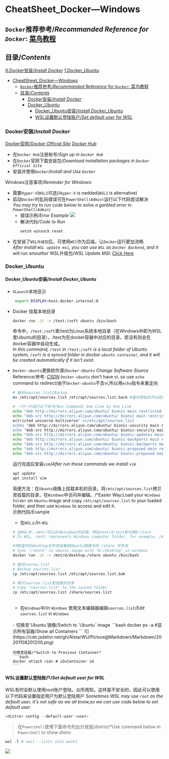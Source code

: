 # CheatSheet_Docker—Windows

## `Docker`推荐参考/*Recommanded Reference for `Docker`*:  [菜鸟教程](https://www.runoob.com/docker/docker-tutorial.html)

## 目录/*Contents*
[0.Docker安装/*Install Docker*](#docker安装install-docker)
[1.Docker_Ubuntu](#docker_ubuntu)
- [CheatSheet_Docker—Windows](#cheatsheet_dockerwindows)
  - [`Docker`推荐参考/*Recommanded Reference for `Docker`*:  菜鸟教程](#docker推荐参考recommanded-reference-for-docker-菜鸟教程)
  - [目录/*Contents*](#目录contents)
    - [Docker安装/*Install Docker*](#docker安装install-docker)
    - [Docker_Ubuntu](#docker_ubuntu)
      - [Docker_Ubuntu安装/*Install Docker_Ubuntu*](#docker_ubuntu安装install-docker_ubuntu)
      - [WSL设置默认登陆账户/*Set default user for WSL*](#wsl设置默认登陆账户set-default-user-for-wsl)




### Docker安装/*Install Docker*
[Docker官网/*Docker Official Site*](https://www.docker.com/get-started)
[*Docker Hub*](https://hub.docker.com/signup)
- 在`Docker Hub`注册账号/*Sign up in `Docker Hub`*
- 在`Docker`官网下载安装包/*Download installation packages in `Docker Official Site`*
- 安装并使用`Docker`/*Install and Use `Docker`*

Windows注意事项/*Reminder for Windows*:
- 需要`Hyper-V`(`WSL2`可选)/`Hyper-V` is nedded(`WSL2` is alternative)
- 启动`Docker`时乱码错误可在`PowerShell(Admin)`运行以下代码尝试解决<br>*You may try to run code below to solve a garbled error in `PowerShell(Admin)`*
  - 错误示例/*Error Example*
  ![](https://cdn.jsdelivr.net/gh/AlstarWU/Picture@Markdown/Markdown/20201108010137.png)
  - 解决代码/*Code to Run*
    ```powershell
    netsh winsock reset
    ```
- 在安装了`WSL升级包`后，可使用`WSl`作为后端，让`Docker`运行更加流畅<br>*After install `WSL update msi`, you can use `WSL` as `Docker Backend`, and it will run smoother* 
WSL升级包/*WSL Update MSI*: [Click Here](https://docs.microsoft.com/en-us/windows/wsl/wsl2-kernel)


### Docker_Ubuntu
#### Docker_Ubuntu安装/*Install Docker_Ubuntu*
- `XLaunch`本地显示

  ````Bash
   export DISPLAY=host.docker.internal:0
  ````


- Docker 挂载本地目录

  ```bash
  docker run -it -v /test:/soft ubuntu /bin/bash
  ```

  命令中，`/test:/soft`里/test为Linux系统本地目录（在Windows中即为WSL里Ubuntu的目录），/test为在docker容器中对应的目录，若没有则会在docker容器中自动生成。<br>
  *In this command, `/test` in `/test:/soft` is a local folder of Ubuntu system, `/soft` is a synced folder in docker `ubuntu container`, and it will be created automatically if it isn't exist.*
  <br>

- `Docker-ubuntu`更换软件源/*`Docker-Ubuntu` Change Software Source* 
    Reference/参考: [*CSDN*](https://blog.csdn.net/Primavera37/article/details/106171470/)
    `Docker-ubuntu` don't have vi, so use `echo` command to redirect/由于`Docker-ubuntu`不含vi,所以用`echo`指令来重定向
  <br>
    ```bash
    # 备份sources.list/Backup
    mv /etc/apt/sources.list /etc/apt/sources.list.back #备份原始文件以防万一/Back up the original file
  
    # 一行一行运行以下命令/Run Commands One Line by One Line
    echo "deb http://mirrors.aliyun.com/ubuntu/ bionic main restricted universe multiverse" >>/etc/apt/sources.list
    echo "deb-src http://mirrors.aliyun.com/ubuntu/ bionic main restricted universe multiverse" >>/etc/apt/sources.list
    ectricted universe multiverse" >>/etc/apt/sources.list
    echho "deb http://mirrors.aliyun.com/ubuntu/ bionic-security main restricted universe multiverse" >>/etc/apt/sources.list
    echo "deb-src http://mirrors.aliyun.com/ubuntu/ bionic-security main reso "deb http://mirrors.aliyun.com/ubuntu/ bionic-updates main restricted universe multiverse" >>/etc/apt/sources.list
    echo "deb-src http://mirrors.aliyun.com/ubuntu/ bionic-updates main restricted universe multiverse" >>/etc/apt/sources.list
    echo "deb http://mirrors.aliyun.com/ubuntu/ bionic-backports main restricted universe multiverse" >>/etc/apt/sources.list
    echo "deb-src http://mirrors.aliyun.com/ubuntu/ bionic-backports main restricted universe multiverse" >>/etc/apt/sources.list
    echo "deb http://mirrors.aliyun.com/ubuntu/ bionic-proposed main restricted universe multiverse" >>/etc/apt/sources.list
    echo "deb-src http://mirrors.aliyun.com/ubuntu/ bionic-proposed main restricted universe multiverse" >>/etc/apt/sources.list
    ```
    运行完成后安装`vim`/*After run these commands we install `vim`*
    ```bash
    apt update
    apt install vim
    ```
    简便方法：在`Ubuntu`镜像上挂载本机的目录，将`/etc/apt/sources.list`拷贝至挂载的目录，在`Windows`中访问并编辑。/*Easier Way:Load your `Windows Folder` on `Ubuntu` image and copy `/etc/apt/sources.list` to your loaded folder, and then use `Windows` to access and edit it.
    <br>
    示例代码/Example
    - 在`WSL上`/In `WSL`
    ```bash
    # 在WSL中，/mnt/可以访问windows的目录，例如/mnt/d/test即代表D:/test
    # In WSL, /mnt/ represents Windows computer folder, for example, /mnt/d/test represents D:/test

    #将D盘中的desktop文件夹挂载到Ubuntu镜像中的 /share 文件夹
    # Sync "/share" in ubuntu image with "D:/desktop" in windows
    docker run -it -v /mnt/d/desktop:/share ubuntu /bin/bash

    # 备份soures.list
    # Backup sources.list
    cp /etc/apt/sources.list /etc/apt/sources.list.bak

    # 拷贝sources.list到挂载的目录
    # Copy "sources.list" to the synced folder
    cp /etc/apt/sources.list /share/sources.list
    ```
    <br>

    - 在`Windows`中/In `Windows`
    使用文本编辑器编辑`sources.list`/*Edit `sources.list` in `Windows`*
    <br>
    - 切换至`Ubuntu`镜像/Switch to `Ubuntu` image
      ```bash
      docker ps -a #显示所有容器/Show all Containers
      ```
      ![](https://cdn.jsdelivr.net/gh/AlstarWU/Picture@Markdown/Markdown/20201108201200.png)
    
      切换至容器/*Switch to Previous Container*
      ```bash
      docker attach <id> # id=Container id
      ```
#### WSL设置默认登陆账户/*Set default user for WSL*
WSL有时会默认使用root账户登陆，众所周知，这样是不安全的，因此可以使用以下代码来设置指定用户为默认登陆用户
*Sometimes WSL may use `root` as the default user, it's not safe as we all know,so we can use code below to set default user*
```powershell
<distro> config --default-user <user>
```
> 在`Powershell`使用下面命令列出分发版(distro)/*Use command below in `Powershell` to show distro
```powershell
wsl -l # <wsl --list> also works
```
![](https://cdn.jsdelivr.net/gh/AlstarWU/Picture@Markdown/Markdown/20201109184800.png)

    
